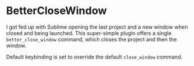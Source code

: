 BetterCloseWindow
=================

I got fed up with Sublime opening the last project and a new window when closed and being launched. This super-simple plugin offers a single `better_close_window` command, which closes the project and then the window.

Default keybinding is set to override the default `close_window` command.